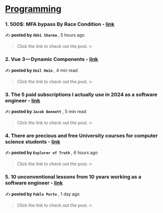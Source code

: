 
<h1><a href=https://medium.com/tag/programming/recommended target="_blank" rel="noopener noreferrer">Programming</a></h1>
<h3>1. 500$: MFA bypass By Race Condition - <a href=https://medium.com/@a13h1/500-mfa-bypass-by-race-condition-176421462902?source=tag_recommended_feed---------0-84----------programming----------d5bafbf4_b330_4582_b188_6b2e23d3d303------- target="_blank" rel="noopener noreferrer">link</a></h3>

✍️ **posted by `Abhi Sharma`** <date> , 5 hours ago</date>

<blockquote>Click the link to check out the post. ⌲</blockquote>

<h3>2. Vue 3 — Dynamic Components - <a href=https://medium.com/javascript-in-plain-english/vue-3-dynamic-components-f53cbdc32fa8?source=tag_recommended_feed---------1-107----------programming----------d5bafbf4_b330_4582_b188_6b2e23d3d303------- target="_blank" rel="noopener noreferrer">link</a></h3>

✍️ **posted by `Emil Hein`** <date> , 4 min read</date>

<blockquote>Click the link to check out the post. ⌲</blockquote>

<h3>3. The 5 paid subscriptions I actually use in 2024 as a software engineer - <a href=https://medium.com/gitconnected/the-5-paid-subscriptions-i-actually-use-in-2024-as-a-software-engineer-edd9949df58b?source=tag_recommended_feed---------2-85----------programming----------d5bafbf4_b330_4582_b188_6b2e23d3d303------- target="_blank" rel="noopener noreferrer">link</a></h3>

✍️ **posted by `Jacob Bennett`** <date> , 5 min read</date>

<blockquote>Click the link to check out the post. ⌲</blockquote>

<h3>4. There are precious and free University courses for computer science students - <a href=https://medium.com/@studyandexplore/there-are-precious-and-free-university-courses-for-computer-science-students-a235cebb7d93?source=tag_recommended_feed---------3-84----------programming----------d5bafbf4_b330_4582_b188_6b2e23d3d303------- target="_blank" rel="noopener noreferrer">link</a></h3>

✍️ **posted by `Explorer of Truth`** <date> , 6 hours ago</date>

<blockquote>Click the link to check out the post. ⌲</blockquote>

<h3>5. 10 unconventional lessons from 10 years working as a software engineer - <a href=https://medium.com/gitconnected/10-unconventional-lessons-from-10-years-working-as-a-software-engineer-873d5d4ae4a2?source=tag_recommended_feed---------4-107----------programming----------d5bafbf4_b330_4582_b188_6b2e23d3d303------- target="_blank" rel="noopener noreferrer">link</a></h3>

✍️ **posted by `Pablo Porto`** <date> , 1 day ago</date>

<blockquote>Click the link to check out the post. ⌲</blockquote>

